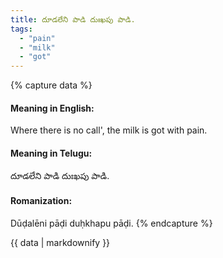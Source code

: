 ```yaml
---
title: దూడలేని పాడి దుఃఖపు పాడి.
tags:
  - "pain"
  - "milk"
  - "got"
---
```


{% capture data %}
#### Meaning in English:
Where there is no call', the milk is got with pain.

#### Meaning in Telugu:
దూడలేని పాడి దుఃఖపు పాడి.

#### Romanization:
Dūḍalēni pāḍi duḥkhapu pāḍi.
{% endcapture %}

{{ data | markdownify }}

